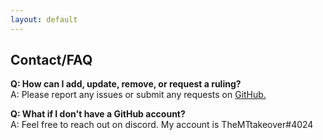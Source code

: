 ```yaml
---
layout: default
---
```


## Contact/FAQ

**Q: How can I add, update, remove, or request a ruling?**  
A: Please report any issues or submit any requests on [GitHub.](https://github.com/TheMTtakeover/goat-rulings/issues)

**Q: What if I don't have a GitHub account?**  
A: Feel free to reach out on discord. My account is TheMTtakeover#4024